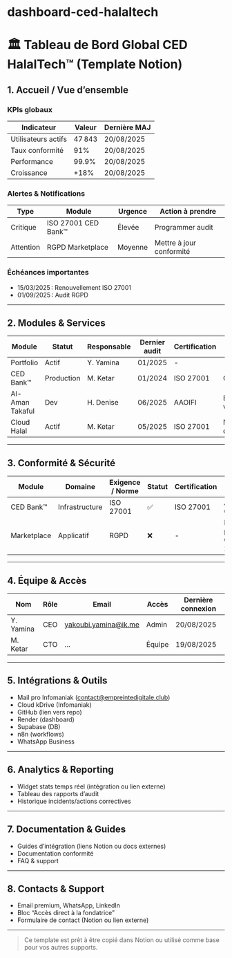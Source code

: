 # dashboard-ced-halaltech
# 🏛️ Tableau de Bord Global CED HalalTech™ (Template Notion)

## 1. Accueil / Vue d’ensemble

### KPIs globaux
| Indicateur         | Valeur      | Dernière MAJ |
|--------------------|-------------|--------------|
| Utilisateurs actifs| 47 843      | 20/08/2025   |
| Taux conformité    | 91%         | 20/08/2025   |
| Performance        | 99.9%       | 20/08/2025   |
| Croissance         | +18%        | 20/08/2025   |

### Alertes & Notifications
| Type      | Module                | Urgence   | Action à prendre         |
|-----------|-----------------------|-----------|-------------------------|
| Critique  | ISO 27001 CED Bank™   | Élevée    | Programmer audit        |
| Attention | RGPD Marketplace      | Moyenne   | Mettre à jour conformité|

### Échéances importantes
- 15/03/2025 : Renouvellement ISO 27001
- 01/09/2025 : Audit RGPD

---

## 2. Modules & Services
| Module                | Statut      | Responsable | Dernier audit | Certification | Notes                |
|-----------------------|-------------|-------------|---------------|---------------|----------------------|
| Portfolio             | Actif       | Y. Yamina   | 01/2025       | -             |                      |
| CED Bank™             | Production  | M. Ketar    | 01/2024       | ISO 27001     | Conforme             |
| Al-Aman Takaful       | Dev         | H. Denise   | 06/2025       | AAOIFI        | En cours validation  |
| Cloud Halal           | Actif       | M. Ketar    | 05/2025       | ISO 27001     | MFA déployé          |

---

## 3. Conformité & Sécurité
| Module         | Domaine      | Exigence / Norme | Statut   | Certification | Notes                |
|----------------|-------------|------------------|----------|---------------|----------------------|
| CED Bank™      | Infrastructure | ISO 27001      | ✅       | ISO 27001     | Audit 01/2024        |
| Marketplace    | Applicatif     | RGPD           | ❌       | -             | MAJ prévue Q2 2024   |

---

## 4. Équipe & Accès
| Nom             | Rôle                | Email                        | Accès      | Dernière connexion |
|-----------------|---------------------|------------------------------|------------|-------------------|
| Y. Yamina       | CEO                 | yakoubi.yamina@ik.me         | Admin      | 20/08/2025        |
| M. Ketar        | CTO                 | ...                          | Équipe     | 19/08/2025        |

---

## 5. Intégrations & Outils
- Mail pro Infomaniak (contact@empreintedigitale.club)
- Cloud kDrive (Infomaniak)
- GitHub (lien vers repo)
- Render (dashboard)
- Supabase (DB)
- n8n (workflows)
- WhatsApp Business

---

## 6. Analytics & Reporting
- Widget stats temps réel (intégration ou lien externe)
- Tableau des rapports d’audit
- Historique incidents/actions correctives

---

## 7. Documentation & Guides
- Guides d’intégration (liens Notion ou docs externes)
- Documentation conformité
- FAQ & support

---

## 8. Contacts & Support
- Email premium, WhatsApp, LinkedIn
- Bloc “Accès direct à la fondatrice”
- Formulaire de contact (Notion ou lien externe)

---

> Ce template est prêt à être copié dans Notion ou utilisé comme base pour vos autres supports.
